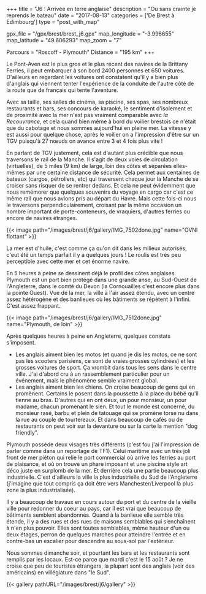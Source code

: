 +++
title = "J6 : Arrivée en terre anglaise"
description = "Où sans crainte je reprends le bateau"
date = "2017-08-13"
categories = ['De Brest à Edimbourg']
type = "post_with_map"

gpx_file = "/gpx/brest/brest_j6.gpx"
map_longitude = "-3.996655"
map_latitude = "49.606293"
map_zoom = "7"

Parcours = "Roscoff - Plymouth"
Distance = "195 km"
+++


Le Pont-Aven est le plus gros et le plus récent des navires de la Brittany Ferries, il peut embarquer à son bord 2400 personnes et 650 voitures. D'ailleurs en regardant les voitures ont constatent qu'il y a bien plus d'anglais qui viennent tenter l'expérience de la conduite de l'autre côté de la route que de français qui tente l'aventure.

Avec sa taille, ses salles de cinéma, sa piscine, ses spas, ses nombreux restaurants et bars, ses concours de karaoké, le sentiment d'isolement et de proximité avec la mer n'est pas vraiment comparable avec *la Recouvrance*, et cela quand bien même à bord du voilier brestois ce n'était que du cabotage et nous sommes aujourd'hui en pleine mer. La vitesse y est aussi pour quelque chose, après le voilier on a l'impression d'être sur un TGV puisqu'à 27 nœuds on avance entre 3 et 4 fois plus vite !

En parlant de TGV justement, cela est d'autant plus crédible que nous traversons le rail de la Manche. Il s'agit de deux voies de circulation (virtuelles), de 5 miles (9 km) de large, loin des côtes et séparées elles-mêmes par une certaine distance de sécurité. Cela permet aux centaines de bateaux (cargos, pétroliers, etc) qui traversent chaque jour la Manche de se croiser sans risquer de se rentrer dedans.
Et cela ne peut évidemment que nous remémorer que quelques souvenirs du voyage en cargo car c'est ce même rail que nous avions pris au départ du Havre. Mais cette fois-ci nous le traversons perpendiculairement, croisant par la même occasion un nombre important de porte-conteneurs, de vraquiers, d'autres ferries ou encore de navires étranges.


{{< image path="/images/brest/j6/gallery/IMG_7502done.jpg" name="OVNI flottant" >}}


La mer est d'huile, c'est comme ça qu'on dit dans les milieux autorisés, c'eut été un temps parfait il y a quelques jours ! Le roulis est très peu perceptible avec cette mer et cet énorme navire.

En 5 heures à peine se dessinent déjà le profil des côtes anglaises. Plymouth est un port bien protégé dans une grande anse, au Sud-Ouest de l'Angleterre, dans le comté du Devon (la Cornouailles c'est encore plus dans la pointe Ouest). Vue de la mer, la ville à l'air assez étendu, avec un centre assez hétérogène et des banlieues où les bâtiments se répètent à l'infini. C'est assez frappant.


{{< image path="/images/brest/j6/gallery/IMG_7512done.jpg" name="Plymouth, de loin" >}}

Après quelques heures à peine en Angleterre, quelques constats s'imposent.
- Les anglais aiment bien les motos (et quand je dis les motos, ce ne sont pas les scooters parisiens, ce sont de vraies grosses cylindrées) et les grosses voitures de sport. Ça vrombit dans tous les sens dans le centre ville. J'ai d'abord cru à un rassemblement particulier pour un événement, mais le phénomène semble vraiment global.
- Les anglais aiment bien les chiens. On croise beaucoup de gens qui en promènent. Certains le posent dans la poussette à la place du bébé qu'il tienne au bras. D'autres qui en ont deux, un pour monsieur, un pour madame, chacun promenant le sien. Et tout le monde est concerné, du monsieur rasé, barbu et plein de tatouage qui se promène torse nu dans la rue au couple de tourtereaux. Et dans beaucoup de cafés ou de restaurants on peut voir sur la devanture ou sur la carte la mention "dog friendly".

Plymouth possède deux visages très différents (c'est fou j'ai l'impression de parler comme dans un reportage de TF1). Celui maritime avec un très joli front de mer piéton qui relie le port commercial où arrive les ferries au port de plaisance, et où on trouve un phare imposant et une piscine style art déco juste en surplomb de la mer. Et derrière cela une partie beaucoup plus industrielle. C'est d'ailleurs la ville la plus industrielle du Sud de l'Angleterre (j'imagine que tout compris ça doit être vers Manchester/Liverpool la plus zone la plus industrialisée).

Il y a beaucoup de travaux en cours autour du port et du centre de la vieille ville pour redonner du coeur au pays, car il est vrai que beaucoup de bâtiments semblent abandonnés. Quand à la banlieue elle semble très étende, il y a des rues et des rues de maisons semblables qui s’enchaînent à n'en plus pouvoir. Elles sont toutes semblables, même hauteur d'un ou deux étages, perron de quelques marches pour atteindre l'entrée et en contre-bas un escalier pour descendre au sous-sol par l'extérieur.

Nous sommes dimanche soir, et pourtant les bars et les restaurants sont remplis par les locaux. Est-ce parce que mardi c'est le 15 août ? Je ne croise que peu de touristes étrangers, la plupart sont des anglais (voir des américains) en villégiature dans "le Sud".

{{< gallery pathURL="/images/brest/j6/gallery" >}}
